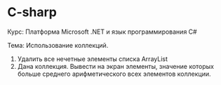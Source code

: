 # C-sharp
Курс: Платформа Microsoft .NET и язык программирования C#

Тема: Использование коллекций.

1.	Удалить все нечетные элементы списка ArrayList
2.	Дана коллекция. Вывести на экран элементы, значение которых больше среднего арифметического всех элементов коллекции.
